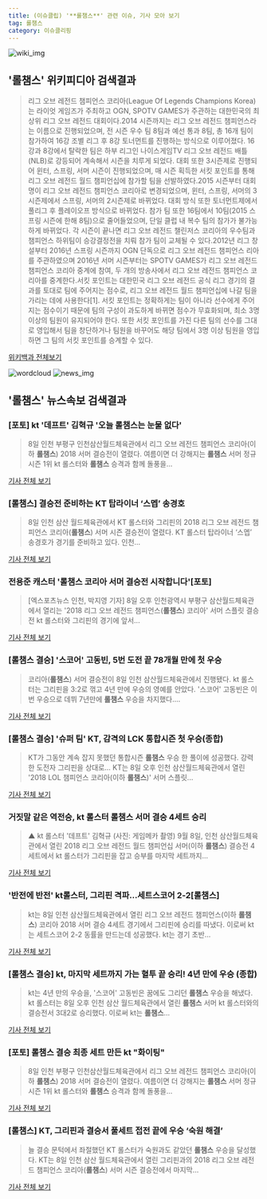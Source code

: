 ```yaml
---
title: (이슈클립) '**롤챔스**' 관련 이슈, 기사 모아 보기
tag: 롤챔스
category: 이슈클리핑
---
```

![wiki_img](https://user-images.githubusercontent.com/42597476/44503234-41136a80-a6d0-11e8-9071-6fc6418eafe4.png)
## **'**롤챔스**'** 위키피디아 검색결과
>리그 오브 레전드 챔피언스 코리아(League Of Legends Champions Korea)는 라이엇 게임즈가 주최하고 OGN, SPOTV GAMES가 주관하는 대한민국의 최상위 리그 오브 레전드 대회이다.2014 시즌까지는 리그 오브 레전드 챔피언스라는 이름으로 진행되었으며, 전 시즌 우수 팀 8팀과 예선 통과 8팀, 총 16개 팀이 참가하여 16강 조별 리그 후 8강 토너먼트를 진행하는 방식으로 이루어졌다. 16강과 8강에서 탈락한 팀은 하부 리그인 나이스게임TV 리그 오브 레전드 배틀(NLB)로 강등되어 계속해서 시즌을 치루게 되었다. 대회 또한 3시즌제로 진행되어 윈터, 스프링, 서머 시즌이 진행되었으며, 매 시즌 획득한 서킷 포인트를 통해 리그 오브 레전드 월드 챔피언십에 참가할 팀을 선발하였다.2015 시즌부터 대회명이 리그 오브 레전드 챔피언스 코리아로 변경되었으며, 윈터, 스프링, 서머의 3시즌제에서 스프링, 서머의 2시즌제로 바뀌었다. 대회 방식 또한 토너먼트제에서 풀리그 후 플레이오프 방식으로 바뀌었다. 참가 팀 또한 16팀에서 10팀(2015 스프링 시즌에 한해 8팀)으로 줄어들었으며, 단일 클럽 내 복수 팀의 참가가 불가능하게 바뀌었다. 각 시즌이 끝나면 리그 오브 레전드 챌린저스 코리아의 우수팀과 챔피언스 하위팀이 승강결정전을 치뤄 참가 팀이 교체될 수 있다.2012년 리그 창설부터 2016년 스프링 시즌까지 OGN 단독으로 리그 오브 레전드 챔피언스 리아를 주관하였으며 2016년 서머 시즌부터는 SPOTV GAMES가 리그 오브 레전드 챔피언스 코리아 중계에 참여, 두 개의 방송사에서 리그 오브 레전드 챔피언스 코리아를 중계한다.서킷 포인트는 대한민국 리그 오브 레전드 공식 리그 경기의 결과를 토대로 팀에 주어지는 점수로, 리그 오브 레전드 월드 챔피언십에 나갈 팀을 가리는 데에 사용한다[1]. 서킷 포인트는 정확하게는 팀이 아니라 선수에게 주어지는 점수이기 때문에 팀의 구성이 과도하게 바뀌면 점수가 무효화되며, 최소 3명 이상의 팀원이 유지되어야 한다. 또한 서킷 포인트를 가진 다른 팀의 선수를 그대로 영입해서 팀을 창단하거나 팀원을 바꾸어도 해당 팀에서 3명 이상 팀원을 영입하면 그 팀의 서킷 포인트를 승계할 수 있다.

<a href="https://ko.wikipedia.org/wiki/롤챔스" target="_blank">위키백과 전체보기</a>

![wordcloud](https://s3.ap-northeast-2.amazonaws.com/lyrics101-wordcloud/2018-09-08-1536415562.png)
![news_img](https://user-images.githubusercontent.com/42597476/44507050-1206f400-a6e4-11e8-8d98-7ffbfebb353f.png)
## **'**롤챔스**'** 뉴스속보 검색결과
### [포토] kt '데프트' 김혁규 '오늘 **롤챔스**는 눈물 없다'

>8일 인천 부평구 인천삼산월드체육관에서 리그 오브 레전드 챔피언스 코리아(이하 **롤챔스**) 2018 서머 결승전이 열렸다. 여름이면 더 강해지는 **롤챔스** 서머 정규 시즌 1위 kt 롤스터와 **롤챔스** 승격과 함께 돌풍을...

<a href="http://www.dailyesports.com/view.php?ud=20180908191415521274bcc1e038_27" target="_blank">기사 전체 보기</a>

### [**롤챔스**] 결승전 준비하는 KT 탑라이너 ‘스멥’ 송경호

>8일 인천 삼산 월드체육관에서 KT 롤스터와 그리핀의 2018 리그 오브 레전드 챔피언스 코리아(**롤챔스**) 서머 시즌 결승전이 열렸다. KT 롤스터 탑라이너 ‘스멥’ 송경호가 경기를 준비하고 있다. 인천...

<a href="http://www.kukinews.com/news/article.html?no=583853" target="_blank">기사 전체 보기</a>

### 전용준 캐스터 '**롤챔스** 코리아 서머 결승전 시작합니다'[포토]

>[엑스포츠뉴스 인천, 박지영 기자] 8일 오후 인천광역시 부평구 삼산월드체육관에서 열리는 '2018 리그 오브 레전드 챔피언스(**롤챔스**) 코리아' 서머 스플릿 결승전 kt 롤스터와 그리핀의 경기에 앞서...

<a href="http://www.xportsnews.com/?ac=article_view&entry_id=1017086" target="_blank">기사 전체 보기</a>

### [**롤챔스** 결승] '스코어' 고동빈, 5번 도전 끝 78개월 만에 첫 우승

>코리아(**롤챔스**) 서머 결승전이 8일 인천 삼산월드체육관에서 진행됐다. kt 롤스터는 그리핀을 3:2로 꺾고 4년 만에 우승의 영예를 안았다. '스코어' 고동빈은 이번 우승으로 데뷔 7년만에 **롤챔스** 우승을 차지했다....

<a href="http://www.fomos.kr/redirect/news_view?news_cate_id=3&entry_id=63605" target="_blank">기사 전체 보기</a>

### [**롤챔스** 결승] '슈퍼 팀' KT, 감격의 LCK 통합시즌 첫 우승(종합)

>KT가 그동안 계속 잡지 못했던 통합시즌 **롤챔스** 우승 한 풀이에 성공했다. 강력한 도전자 그리핀을 상대로... KT는 8일 오후 인천 삼산월드체육관에서 열린 '2018 LOL 챔피언스 코리아(이하 **롤챔스**)' 서머 스플릿...

<a href="http://www.osen.co.kr/article/G1110985443" target="_blank">기사 전체 보기</a>

### 거짓말 같은 역전승, kt 롤스터 **롤챔스** 서머 결승 4세트 승리

>▲ kt 롤스터 '데프트' 김혁규 (사진: 게임메카 촬영) 9월 8일, 인천 삼산월드체육관에서 열린 2018 리그 오브 레전드 월드 챔피언십 서머(이하 **롤챔스**) 결승전 4세트에서 kt 롤스터가 그리핀을 잡고 승부를 마지막 세트까지...

<a href="http://www.gamemeca.com/mv.php?inflow=naver_s&gid=1489771" target="_blank">기사 전체 보기</a>

### '반전에 반전' kt롤스터, 그리핀 격파…세트스코어 2-2[**롤챔스**]

>kt는 8일 인천 삼산월드체육관에서 열린 리그 오브 레전드 챔피언스(이하 **롤챔스**) 코리아 2018 서머 결승 4세트 경기에서 그리핀에 승리를 따냈다. 이로써 kt는 세트스코어 2-2 동률을 만드는데 성공했다. kt는 경기 초반...

<a href="http://stoo.asiae.co.kr/news/naver_view.htm?idxno=2018090822012321385" target="_blank">기사 전체 보기</a>

### [**롤챔스** 결승] kt, 마지막 세트까지 가는 혈투 끝 승리! 4년 만에 우승 (종합)

>kt는 4년 만의 우승을, '스코어' 고동빈은 꿈에도 그리던 **롤챔스** 우승을 해냈다.   kt 롤스터는 8일 오후 인천 삼산 월드체육관에서 열린 **롤챔스** 서머 kt 롤스터와의 결승전서 3대2로 승리했다. 이로써 kt는 **롤챔스**...

<a href="http://www.fomos.kr/redirect/news_view?news_cate_id=3&entry_id=63604" target="_blank">기사 전체 보기</a>

### [포토] **롤챔스** 결승 최종 세트 만든 kt "화이팅"

>8일 인천 부평구 인천삼산월드체육관에서 리그 오브 레전드 챔피언스 코리아(이하 **롤챔스**) 2018 서머 결승전이 열렸다. 여름이면 더 강해지는 **롤챔스** 서머 정규 시즌 1위 kt 롤스터와 **롤챔스** 승격과 함께 돌풍을...

<a href="http://www.dailyesports.com/view.php?ud=20180908215614498274bcc1e038_27" target="_blank">기사 전체 보기</a>

### [**롤챔스**] KT, 그리핀과 결승서 풀세트 접전 끝에 우승 ‘숙원 해결’

>늘 결승 문턱에서 좌절했던 KT 롤스터가 숙원과도 같았던 **롤챔스** 우승을 달성했다. KT는 8일 인천 삼산 월드체육관에서 열린 그리핀과의 2018 리그 오브 레전드 챔피언스 코리아(**롤챔스**) 서머 시즌 결승전에서 마지막...

<a href="http://www.kukinews.com/news/article.html?no=583901" target="_blank">기사 전체 보기</a>


